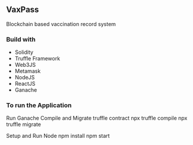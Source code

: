 ## VaxPass
Blockchain based vaccination record system

### Build with
- Solidity
- Truffle Framework
- Web3JS
- Metamask
- NodeJS
- ReactJS
- Ganache

### To run the Application
Run Ganache
Compile and Migrate truffle contract
    npx truffle compile
    npx truffle migrate

Setup and Run Node
    npm install
    npm start